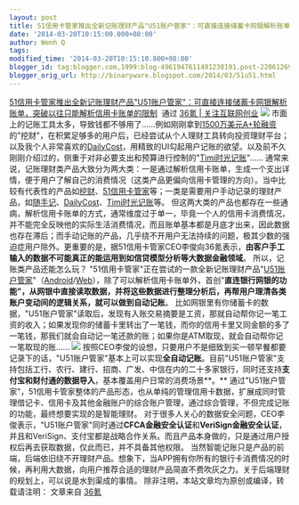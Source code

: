 ```yaml
---
layout: post
title: 51信用卡管家推出全新记账理财产品"U51账户管家"：可直接连接储蓄卡网银解析账单，突破以往只能解析信用卡账单的限制
date: '2014-03-20T10:15:00.000+08:00'
author: Wenh Q
tags:
modified_time: '2014-03-20T10:15:10.800+08:00'
blogger_id: tag:blogger.com,1999:blog-4961947611491238191.post-2206126939123930898
blogger_orig_url: http://binaryware.blogspot.com/2014/03/51u51.html
---
```

[51信用卡管家推出全新记账理财产品"U51账户管家"：可直接连接储蓄卡网银解析账单，突破以往只能解析信用卡账单的限制](http://www.36kr.com/p/210505.html)  通过
[36氪 | 关注互联网创业](http://www.36kr.com/)
![](http://a.36krcnd.com/photo/2014/c3db4e2a364bf066b94169a058c992f1.png)
市面上的记账工具太多，导致钱都不够用了......例如刚刚拿到[1500万美元A+轮融资](http://www.36kr.com/p/210030.html)的"挖财"，在积累足够多的用户后，已经尝试从个人理财工具转向投资理财平台；以及我个人非常喜欢的[DailyCost](http://www.36kr.com/p/200861.html)，用精致的UI勾起用户记账的欲望。以及前不久刚刚介绍过的，侧重于对非必要支出和预算进行控制的"[Timi时光记账](http://www.36kr.com/p/210198.html)"......
通常来说，记账理财类产品大致分为两大类：一是通过解析信用卡账单，生成一个支出详情，便于用户了解自己的消费情况（这类产品更偏向信用卡管理的方向）。当中比较有代表性的产品如[挖财](http://www.36kr.com/tag/%E6%8C%96%E8%B4%A2)、[51信用卡管家](http://www.36kr.com/p/201882.html)等；一类是需要用户手动记录的理财产品，如[随手记](http://www.36kr.com/tag/%E9%9A%8F%E6%89%8B%E8%AE%B0)、[DailyCost](http://www.36kr.com/p/200861.html)、[Timi时光记账](http://www.36kr.com/p/210198.html)等。
但这两大类的产品也都存在一些通病，解析信用卡账单的方式，通常维度过于单一，毕竟一个人的信用卡消费情况，并不能完全反映他的实际生活消费情况，而且账单基本都是月底才出来，因此数据也存在滞后；而手动记账的产品，几乎绕不开用户无法持续的问题，极其少数的强迫症用户除外。更重要的是，据51信用卡管家CEO李俊向36氪表示，**由客户手工输入的数据不可能真正的能运用到如信贷模型分析等大数据金融领域**。
所以，记账类产品还能怎么玩？
"51信用卡管家"正在尝试的一款全新记账理财产品"[U51账户管家](http://www.51zhangdan.com/u51.html)"（[Android](https://www.51zhangdan.com/download/u51/u51.apk)/[Web](http://www.u51.com/)），除了可以解析信用卡账单外，首创"**直连银行网银的功能"，从网银中直接读取数据，并将这些数据进行整理分析后，再帮用户理清各类账户变动间的逻辑关系，就可以做到自动记账**。
比如网银里有你储蓄卡的数据，"U51账户管家"读取后，发现有入账交易摘要是工资，那就自动帮你记一笔工资的收入；如果发现你的储蓄卡里转出了一笔钱，而你的信用卡里又同金额的多了一笔钱，那我们就会自动记一笔还款的账；如果你是ATM取现，就会自动帮你记一笔取现的账......
![](http://a.36krcnd.com/photo/2014/2a76079fcceae29f3181807eb8edbcef.png)
按照CEO李俊的设想，只要用户不是细致到买一顿早餐都要记录下的话，"U51账户管家"基本上可以实现**全自动记账**。目前"U51账户管家"支持包括工行、农行、建行、招商、广发、中信在内的二十多家银行，同时还支持**支付宝和财付通的数据导入**，基本覆盖用户日常的消费场景**。**
通过"U51账户管家"，51信用卡管家整体的产品形态，也从单纯的管理信用卡数据，扩展成同时管理借记卡、信用卡及其他金融账户的综合账户管理，通过综合管理，不但完成记账的功能，最终想要实现的是智能理财。
对于很多人关心的数据安全问题，CEO李俊表示，"U51账户管家"同时通过**CFCA金融安全认证**和**VeriSign金融安全认证**，并且和VeriSign、支付宝都是战略合作关系。而且产品本身做的，只是通过用户授权后再去获取数据，仅此而已，并不具备其他权限。
当然智能记账只是产品的前端，后端依旧绕不开理财产品。想象下，当APP拥有你所有的银行卡消费情况的时候，再利用大数据，向用户推荐合适的理财产品简直不费吹灰之力。关于后端理财的规划上，可以说是水到渠成的事情。
除非注明，本站文章均为原创或编译，转载请注明：
文章来自 [36氪](http://www.36kr.com/)
